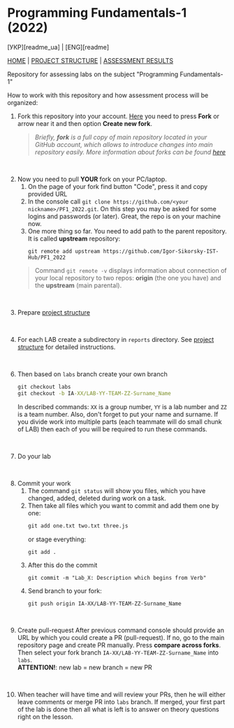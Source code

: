 # Programming Fundamentals-1 (2022)

[УКР][readme_ua] | [ENG][readme]

[HOME][this_repo] | [PROJECT STRUCTURE][project_structure_readme] | [ASSESSMENT RESULTS][assessment_results]

Repository for assessing labs on the subject "Programming Fundamentals-1"

How to work with this repository and how assessment process will be organized:

1. Fork this repository into your account. [Here][this_repo] you need to press **Fork** or arrow near it and then option **Create new fork**. <br/>
    > *Briefly, **fork** is a full copy of main repository located in your GitHub account, which allows to introduce changes into main repository easily. More information about forks can be found [here][fork_info]*

<br/>

2. Now you need to pull **YOUR** fork on your PC/laptop. 
    1. On the page of your fork find button "Code", press it and copy provided URL
    2. In the console call `git clone https://github.com/<your nickname>/PF1_2022.git`. On this step you may be asked for some logins and passwords (or later). Great, the repo is on your machine now.
    3. One more thing so far. You need to add path to the parent repository. It is called **upstream** repository:
        ```
        git remote add upstream https://github.com/Igor-Sikorsky-IST-Hub/PF1_2022
        ```
    > Command `git remote -v` displays information about connection of your local repository to two repos: **origin** (the one you have) and the **upstream** (main parental).

<br/>

3. Prepare [project structure][project_structure_readme]

<br/>

4. For each LAB create a subdirectory in `reports` directory. See [project structure][project_structure_readme] for detailed instructions.

<br/>

6. Then based on `labs` branch create your own branch
    ```cmd
    git checkout labs
    git checkout -b IA-XX/LAB-YY-TEAM-ZZ-Surname_Name
    ```
    In described commands: `XX` is a group number, `YY` is a lab number and `ZZ` is a team number. Also, don't forget to put your name and surname. If you divide work into multiple parts (each teammate will do small chunk of LAB) then each of you will be required to run these commands.

<br/>

7. Do your lab

<br/>

8. Commit your work
    1. The command `git status` will show you files, which you have changed, added, deleted during work on a task. 
    2. Then take all files which you want to commit and add them one by one:
        ```cmd
        git add one.txt two.txt three.js
        ```
        or stage everything:
        ```cmd
        git add .
        ```
    3. After this do the commit
        ```
        git commit -m "Lab_X: Description which begins from Verb"
        ```
    4. Send branch to your fork:
        ```
        git push origin IA-XX/LAB-YY-TEAM-ZZ-Surname_Name
        ```

<br/>

9. Create pull-request
    After previous command console should provide an URL by which you could create a PR (pull-request). If no, go to the main repository page and create PR manually. Press **compare across forks**. Then select your fork branch `IA-XX/LAB-YY-TEAM-ZZ-Surname_Name` into `labs`.<br/>
    **ATTENTION!**: new lab = new branch = new PR

<br/>

10. When teacher will have time and will review your PRs, then he will either leave comments or merge PR into `labs` branch. If merged, your first part of the lab is done then all what is left is to answer on theory questions right on the lesson.

[assessment_results]: <https://docs.google.com/spreadsheets/d/1_sAxiHEJiXLBl7wpabV2LY9NcDkLxzGhVEhT1Th9oXw/edit?usp=sharing>
[this_repo]: <https://github.com/Igor-Sikorsky-IST-Hub/PF1_2022>
[project_structure_readme]: <Knowledge base/project_structure.md>
[fork_info]: <https://docs.github.com/en/get-started/quickstart/fork-a-repo>
